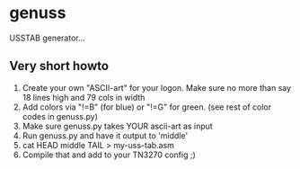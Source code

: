 # genuss

USSTAB generator...


## Very short howto

1. Create your own "ASCII-art" for your logon. Make sure no more than say 18 lines high and 79 cols in width
1. Add colors via "!=B" (for blue) or "!=G" for green. (see rest of color codes in genuss.py)
1. Make sure genuss.py takes YOUR ascii-art as input
1. Run genuss.py and have it output to 'middle'
1. cat HEAD middle TAIL > my-uss-tab.asm
1. Compile that and add to your TN3270 config ;)
